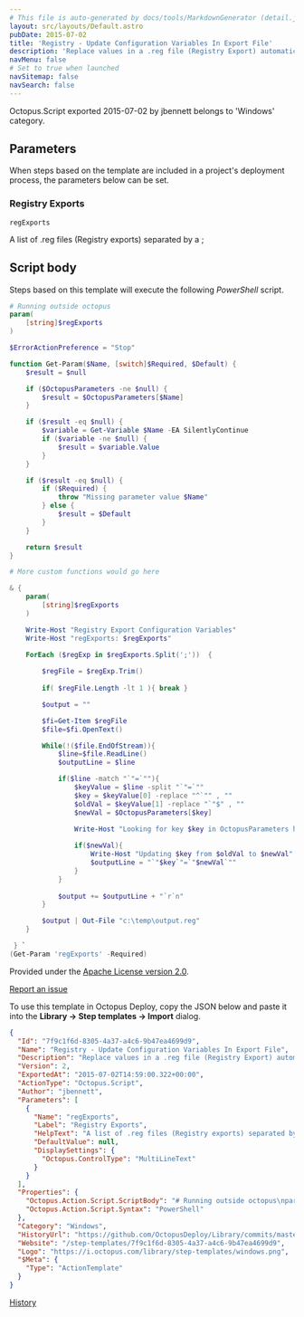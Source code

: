 ```yaml
---
# This file is auto-generated by docs/tools/MarkdownGenerator (detail.js)
layout: src/layouts/Default.astro
pubDate: 2015-07-02
title: 'Registry - Update Configuration Variables In Export File'
description: 'Replace values in a .reg file (Registry Export) automatically with octopus variables.'
navMenu: false
# Set to true when launched
navSitemap: false
navSearch: false
---
```


Octopus.Script exported 2015-07-02 by jbennett belongs to 'Windows' category.

## Parameters

When steps based on the template are included in a project's deployment process, the parameters below can be set.


<div class="param">

### Registry Exports

`regExports`

A list of .reg files (Registry exports) separated by a ;

</div>
        

## Script body

Steps based on this template will execute the following *PowerShell* script.

```powershell
# Running outside octopus
param(
    [string]$regExports
) 

$ErrorActionPreference = "Stop" 

function Get-Param($Name, [switch]$Required, $Default) {
    $result = $null

    if ($OctopusParameters -ne $null) {
        $result = $OctopusParameters[$Name]
    }

    if ($result -eq $null) {
        $variable = Get-Variable $Name -EA SilentlyContinue   
        if ($variable -ne $null) {
            $result = $variable.Value
        }
    }

    if ($result -eq $null) {
        if ($Required) {
            throw "Missing parameter value $Name"
        } else {
            $result = $Default
        }
    }

    return $result
}

# More custom functions would go here

& {
    param(
        [string]$regExports
    ) 

    Write-Host "Registry Export Configuration Variables"
    Write-Host "regExports: $regExports"

    ForEach ($regExp in $regExports.Split(';'))  {
        
        $regFile = $regExp.Trim()
        
        if( $regFile.Length -lt 1 ){ break }

        $output = ""

        $fi=Get-Item $regFile
        $file=$fi.OpenText()

        While(!($file.EndOfStream)){
            $line=$file.ReadLine()
            $outputLine = $line

            if($line -match "`"=`""){
                $keyValue = $line -split "`"=`""
                $key = $keyValue[0] -replace "^`"" , ""
                $oldVal = $keyValue[1] -replace "`"$" , ""
                $newVal = $OctopusParameters[$key]
                
                Write-Host "Looking for key $key in OctopusParameters hash"

                if($newVal){
                    Write-Host "Updating $key from $oldVal to $newVal"
                    $outputLine = "`"$key`"=`"$newVal`""
                }
            }
            
            $output += $outputLine + "`r`n"
        }

        $output | Out-File "c:\temp\output.reg"
    }

 } `
(Get-Param 'regExports' -Required)
```

Provided under the [Apache License version 2.0](https://github.com/OctopusDeploy/Library/blob/master/LICENSE.txt).

[Report an issue](https://github.com/OctopusDeploy/Library/issues/new?assignees=&labels=&projects=&template=bug-report.yml&title=Issue%20with%20Registry%20-%20Update%20Configuration%20Variables%20In%20Export%20File&step-template=Registry%20-%20Update%20Configuration%20Variables%20In%20Export%20File)

<div class="get-json">

To use this template in Octopus Deploy, copy the JSON below and paste it into the **Library → Step templates → Import** dialog.

```json
{
  "Id": "7f9c1f6d-8305-4a37-a4c6-9b47ea4699d9",
  "Name": "Registry - Update Configuration Variables In Export File",
  "Description": "Replace values in a .reg file (Registry Export) automatically with octopus variables.",
  "Version": 2,
  "ExportedAt": "2015-07-02T14:59:00.322+00:00",
  "ActionType": "Octopus.Script",
  "Author": "jbennett",
  "Parameters": [
    {
      "Name": "regExports",
      "Label": "Registry Exports",
      "HelpText": "A list of .reg files (Registry exports) separated by a ;",
      "DefaultValue": null,
      "DisplaySettings": {
        "Octopus.ControlType": "MultiLineText"
      }
    }
  ],
  "Properties": {
    "Octopus.Action.Script.ScriptBody": "# Running outside octopus\nparam(\n    [string]$regExports\n) \n\n$ErrorActionPreference = \"Stop\" \n\nfunction Get-Param($Name, [switch]$Required, $Default) {\n    $result = $null\n\n    if ($OctopusParameters -ne $null) {\n        $result = $OctopusParameters[$Name]\n    }\n\n    if ($result -eq $null) {\n        $variable = Get-Variable $Name -EA SilentlyContinue   \n        if ($variable -ne $null) {\n            $result = $variable.Value\n        }\n    }\n\n    if ($result -eq $null) {\n        if ($Required) {\n            throw \"Missing parameter value $Name\"\n        } else {\n            $result = $Default\n        }\n    }\n\n    return $result\n}\n\n# More custom functions would go here\n\n& {\n    param(\n        [string]$regExports\n    ) \n\n    Write-Host \"Registry Export Configuration Variables\"\n    Write-Host \"regExports: $regExports\"\n\n    ForEach ($regExp in $regExports.Split(';'))  {\n        \n        $regFile = $regExp.Trim()\n        \n        if( $regFile.Length -lt 1 ){ break }\n\n        $output = \"\"\n\n        $fi=Get-Item $regFile\n        $file=$fi.OpenText()\n\n        While(!($file.EndOfStream)){\n            $line=$file.ReadLine()\n            $outputLine = $line\n\n            if($line -match \"`\"=`\"\"){\n                $keyValue = $line -split \"`\"=`\"\"\n                $key = $keyValue[0] -replace \"^`\"\" , \"\"\n                $oldVal = $keyValue[1] -replace \"`\"$\" , \"\"\n                $newVal = $OctopusParameters[$key]\n                \n                Write-Host \"Looking for key $key in OctopusParameters hash\"\n\n                if($newVal){\n                    Write-Host \"Updating $key from $oldVal to $newVal\"\n                    $outputLine = \"`\"$key`\"=`\"$newVal`\"\"\n                }\n            }\n            \n            $output += $outputLine + \"`r`n\"\n        }\n\n        $output | Out-File \"c:\\temp\\output.reg\"\n    }\n\n } `\n(Get-Param 'regExports' -Required)",
    "Octopus.Action.Script.Syntax": "PowerShell"
  },
  "Category": "Windows",
  "HistoryUrl": "https://github.com/OctopusDeploy/Library/commits/master/step-templates//opt/buildagent/work/75443764cd38076d/step-templates/registry-update-configuration-variables-in-export-file.json",
  "Website": "/step-templates/7f9c1f6d-8305-4a37-a4c6-9b47ea4699d9",
  "Logo": "https://i.octopus.com/library/step-templates/windows.png",
  "$Meta": {
    "Type": "ActionTemplate"
  }
}
```

[History](https://github.com/OctopusDeploy/Library/commits/master/step-templates/https://github.com/OctopusDeploy/Library/commits/master/step-templates//opt/buildagent/work/75443764cd38076d/step-templates/registry-update-configuration-variables-in-export-file.json)

</div>
